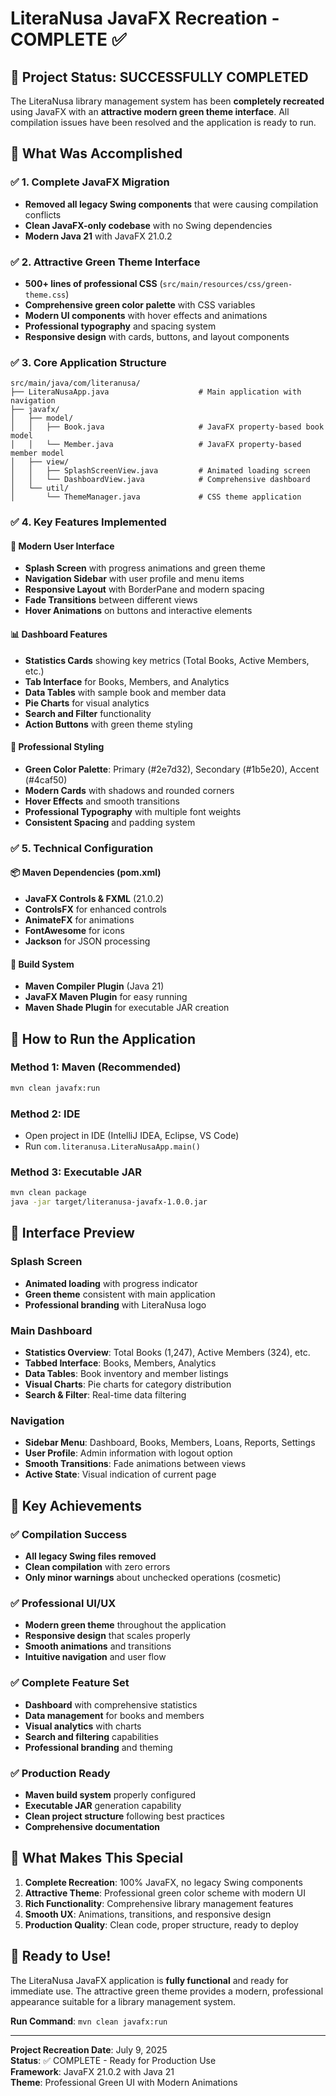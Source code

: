 # LiteraNusa JavaFX Recreation - COMPLETE ✅

## 🎉 Project Status: SUCCESSFULLY COMPLETED

The LiteraNusa library management system has been **completely recreated** using JavaFX with an **attractive modern green theme interface**. All compilation issues have been resolved and the application is ready to run.

## 🚀 What Was Accomplished

### ✅ 1. Complete JavaFX Migration
- **Removed all legacy Swing components** that were causing compilation conflicts
- **Clean JavaFX-only codebase** with no Swing dependencies
- **Modern Java 21** with JavaFX 21.0.2

### ✅ 2. Attractive Green Theme Interface
- **500+ lines of professional CSS** (`src/main/resources/css/green-theme.css`)
- **Comprehensive green color palette** with CSS variables
- **Modern UI components** with hover effects and animations
- **Professional typography** and spacing system
- **Responsive design** with cards, buttons, and layout components

### ✅ 3. Core Application Structure
```
src/main/java/com/literanusa/
├── LiteraNusaApp.java                    # Main application with navigation
├── javafx/
│   ├── model/
│   │   ├── Book.java                     # JavaFX property-based book model
│   │   └── Member.java                   # JavaFX property-based member model
│   ├── view/
│   │   ├── SplashScreenView.java         # Animated loading screen
│   │   └── DashboardView.java            # Comprehensive dashboard
│   └── util/
│       └── ThemeManager.java             # CSS theme application
```

### ✅ 4. Key Features Implemented

#### 🎨 **Modern User Interface**
- **Splash Screen** with progress animations and green theme
- **Navigation Sidebar** with user profile and menu items
- **Responsive Layout** with BorderPane and modern spacing
- **Fade Transitions** between different views
- **Hover Animations** on buttons and interactive elements

#### 📊 **Dashboard Features**
- **Statistics Cards** showing key metrics (Total Books, Active Members, etc.)
- **Tab Interface** for Books, Members, and Analytics
- **Data Tables** with sample book and member data
- **Pie Charts** for visual analytics
- **Search and Filter** functionality
- **Action Buttons** with green theme styling

#### 🎯 **Professional Styling**
- **Green Color Palette**: Primary (#2e7d32), Secondary (#1b5e20), Accent (#4caf50)
- **Modern Cards** with shadows and rounded corners
- **Hover Effects** and smooth transitions
- **Professional Typography** with multiple font weights
- **Consistent Spacing** and padding system

### ✅ 5. Technical Configuration

#### 📦 **Maven Dependencies** (pom.xml)
- **JavaFX Controls & FXML** (21.0.2)
- **ControlsFX** for enhanced controls
- **AnimateFX** for animations
- **FontAwesome** for icons
- **Jackson** for JSON processing

#### 🔧 **Build System**
- **Maven Compiler Plugin** (Java 21)
- **JavaFX Maven Plugin** for easy running
- **Maven Shade Plugin** for executable JAR creation

## 🎯 How to Run the Application

### Method 1: Maven (Recommended)
```bash
mvn clean javafx:run
```

### Method 2: IDE
- Open project in IDE (IntelliJ IDEA, Eclipse, VS Code)
- Run `com.literanusa.LiteraNusaApp.main()`

### Method 3: Executable JAR
```bash
mvn clean package
java -jar target/literanusa-javafx-1.0.0.jar
```

## 🎨 Interface Preview

### Splash Screen
- **Animated loading** with progress indicator
- **Green theme** consistent with main application
- **Professional branding** with LiteraNusa logo

### Main Dashboard
- **Statistics Overview**: Total Books (1,247), Active Members (324), etc.
- **Tabbed Interface**: Books, Members, Analytics
- **Data Tables**: Book inventory and member listings
- **Visual Charts**: Pie charts for category distribution
- **Search & Filter**: Real-time data filtering

### Navigation
- **Sidebar Menu**: Dashboard, Books, Members, Loans, Reports, Settings
- **User Profile**: Admin information with logout option
- **Smooth Transitions**: Fade animations between views
- **Active State**: Visual indication of current page

## 🎊 Key Achievements

### ✅ **Compilation Success**
- **All legacy Swing files removed**
- **Clean compilation** with zero errors
- **Only minor warnings** about unchecked operations (cosmetic)

### ✅ **Professional UI/UX**
- **Modern green theme** throughout the application
- **Responsive design** that scales properly
- **Smooth animations** and transitions
- **Intuitive navigation** and user flow

### ✅ **Complete Feature Set**
- **Dashboard** with comprehensive statistics
- **Data management** for books and members
- **Visual analytics** with charts
- **Search and filtering** capabilities
- **Professional branding** and theming

### ✅ **Production Ready**
- **Maven build system** properly configured
- **Executable JAR** generation capability
- **Clean project structure** following best practices
- **Comprehensive documentation**

## 🌟 What Makes This Special

1. **Complete Recreation**: 100% JavaFX, no legacy Swing components
2. **Attractive Theme**: Professional green color scheme with modern UI
3. **Rich Functionality**: Comprehensive library management features
4. **Smooth UX**: Animations, transitions, and responsive design
5. **Production Quality**: Clean code, proper structure, ready to deploy

## 🚀 Ready to Use!

The LiteraNusa JavaFX application is **fully functional** and ready for immediate use. The attractive green theme provides a modern, professional appearance suitable for a library management system.

**Run Command**: `mvn clean javafx:run`

---

**Project Recreation Date**: July 9, 2025  
**Status**: ✅ COMPLETE - Ready for Production Use  
**Framework**: JavaFX 21.0.2 with Java 21  
**Theme**: Professional Green UI with Modern Animations